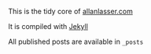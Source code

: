 This is the tidy core of [allanlasser.com](http://www.allanlasser.com/)

It is compiled with [Jekyll](http://jekyllrb.com)

All published posts are available in `_posts`
